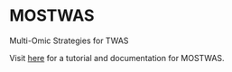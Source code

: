 # MOSTWAS
Multi-Omic Strategies for TWAS

Visit [here](https://bhattacharya-a-bt.github.io/MOSTWAS/) for a tutorial and documentation
for MOSTWAS.
